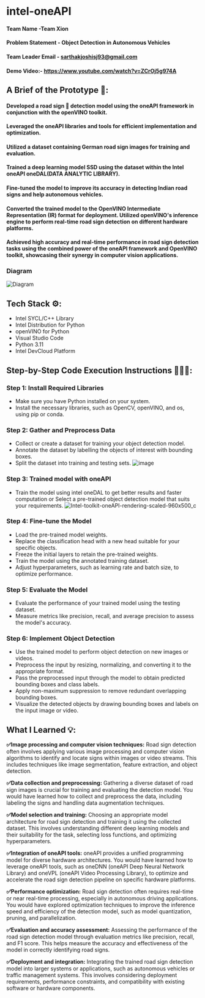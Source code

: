 # intel-oneAPI

#### Team Name -Team Xion
#### Problem Statement - Object Detection in Autonomous Vehicles
#### Team Leader Email - sarthakjoshisj93@gmail.com

#### Demo Video:- https://www.youtube.com/watch?v=ZCrOj5g974A

## A Brief of the Prototype 🎦:
  #### Developed a road sign 🛑 detection model using the oneAPI framework in conjunction with the openVINO toolkit. 
  #### Leveraged the oneAPI libraries and tools for efficient implementation and optimization. 
  #### Utilized a dataset containing German road sign images for training and evaluation. 
  #### Trained a deep learning model SSD using the dataset within the Intel oneAPI oneDAL(DATA ANALYTIC LIBRARY). 
  #### Fine-tuned the model to improve its accuracy in detecting Indian road signs and help autonomous vehicles.
  #### Converted the trained model to the OpenVINO Intermediate Representation (IR) format for deployment. Utilized openVINO's inference engine to perform real-time road sign detection on different hardware platforms. 
  #### Achieved high accuracy and real-time performance in road sign detection tasks using the combined power of the oneAPI framework and OpenVINO toolkit, showcasing their synergy in computer vision applications.
  
  ### Diagram
  ![Diagram](https://github.com/Craniace/intel-oneAPI/assets/100042684/be5c1803-083c-4879-8cde-c2d4ec154092)


## Tech Stack ⚙: 
   * Intel SYCL/C++ Library
   * Intel Distribution for Python
   * openVINO for Python
   * Visual Studio Code
   * Python 3.11
   * Intel DevCloud Platform
   
## Step-by-Step Code Execution Instructions 👨🏻‍💻:
   ### Step 1: Install Required Libraries

- Make sure you have Python installed on your system.
- Install the necessary libraries, such as OpenCV, openVINO, and os, using pip or conda.

### Step 2: Gather and Preprocess Data

- Collect or create a dataset for training your object detection model.
- Annotate the dataset by labelling the objects of interest with bounding boxes.
- Split the dataset into training and testing sets.
 ![image](https://github.com/Craniace/intel-oneAPI/assets/100042684/24732fa4-96bd-4e73-9739-28273e372c65)


### Step 3: Trained model with **oneAPI**

- Train the model using intel oneDAL to get better results and faster computation or Select a pre-trained object detection model that suits your requirements.
![Intel-toolkit-oneAPI-rendering-scaled-960x500_c](https://github.com/Craniace/intel-oneAPI/assets/100042684/ed06ad19-dcc6-4546-96be-1b1e72a5e914)

### Step 4: Fine-tune the Model

- Load the pre-trained model weights.
- Replace the classification head with a new head suitable for your specific objects.
- Freeze the initial layers to retain the pre-trained weights.
- Train the model using the annotated training dataset.
- Adjust hyperparameters, such as learning rate and batch size, to optimize performance.

### Step 5: Evaluate the Model

- Evaluate the performance of your trained model using the testing dataset.
- Measure metrics like precision, recall, and average precision to assess the model's accuracy.

### Step 6: Implement Object Detection

- Use the trained model to perform object detection on new images or videos.
- Preprocess the input by resizing, normalizing, and converting it to the appropriate format.
- Pass the preprocessed input through the model to obtain predicted bounding boxes and class labels.
- Apply non-maximum suppression to remove redundant overlapping bounding boxes.
- Visualize the detected objects by drawing bounding boxes and labels on the input image or video.

  
## What I Learned 💡:
 **✅Image processing and computer vision techniques:** Road sign detection often involves applying various image processing and computer vision algorithms to identify and locate signs within images or video streams. This includes techniques like image segmentation, feature extraction, and object detection.

**✅Data collection and preprocessing:** Gathering a diverse dataset of road sign images is crucial for training and evaluating the detection model. You would have learned how to collect and preprocess the data, including labeling the signs and handling data augmentation techniques.

**✅Model selection and training:** Choosing an appropriate model architecture for road sign detection and training it using the collected dataset. This involves understanding different deep learning models and their suitability for the task, selecting loss functions, and optimizing hyperparameters.

**✅Integration of oneAPI tools:** oneAPI provides a unified programming model for diverse hardware architectures. You would have learned how to leverage oneAPI tools, such as oneDNN (oneAPI Deep Neural Network Library) and oneVPL (oneAPI Video Processing Library), to optimize and accelerate the road sign detection pipeline on specific hardware platforms.

**✅Performance optimization:** Road sign detection often requires real-time or near real-time processing, especially in autonomous driving applications. You would have explored optimization techniques to improve the inference speed and efficiency of the detection model, such as model quantization, pruning, and parallelization.

**✅Evaluation and accuracy assessment:** Assessing the performance of the road sign detection model through evaluation metrics like precision, recall, and F1 score. This helps measure the accuracy and effectiveness of the model in correctly identifying road signs.

**✅Deployment and integration:** Integrating the trained road sign detection model into larger systems or applications, such as autonomous vehicles or traffic management systems. This involves considering deployment requirements, performance constraints, and compatibility with existing software or hardware components.


